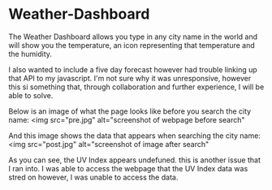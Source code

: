 # Weather-Dashboard

The Weather Dashboard allows you type in any city name in the world and will show you the temperature, an icon representing that temperature and the humidity. 

I also wanted to include a five day forecast however had trouble linking up that API to my javascript. I'm not sure why it was unresponsive, however this si something that, through collaboration and further experience, I will be able to solve. 

Below is an image of what the page looks like before you search the city name:
<img src="pre.jpg" alt="screenshot of webpage before search"

And this image shows the data that appears when searching the city name:
<img src="post.jpg" alt="screenshot of image after search"

As you can see, the UV Index appears undefuned. this is another issue that I ran into. I was able to access the webpage that the UV Index data was stred on however, I was unable to access the data. 
